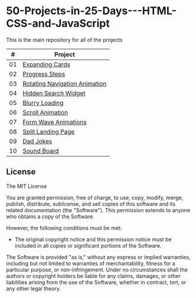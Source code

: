 # 50-Projects-in-25-Days---HTML-CSS-and-JavaScript

This is the main repository for all of the projects

|  #  | Project                                                                                                                     
| :-: | --------------------------------------------------------------------------------------------------------------------------- |
| 01  | [Expanding Cards](https://github.com/akhiltushar/50-Projects-in-25-Days---HTML-CSS-and-JavaScript/tree/master/Day01/ExpendingCards)                             |
| 02  | [Progress Steps](https://github.com/akhiltushar/50-Projects-in-25-Days---HTML-CSS-and-JavaScript/tree/master/Day01/ProgressSteps)                               |
| 03  | [Rotating Navigation Animation](https://github.com/akhiltushar/50-Projects-in-25-Days---HTML-CSS-and-JavaScript/tree/master/Day02/RotatingNavAnimation)         |
| 04  | [Hidden Search Widget](https://github.com/akhiltushar/50-Projects-in-25-Days---HTML-CSS-and-JavaScript/tree/master/Day02/HiddenSearchWidget)                    |
| 05  | [Blurry Loading](https://github.com/akhiltushar/50-Projects-in-25-Days---HTML-CSS-and-JavaScript/tree/master/Day03/lurryLoading)                                |
| 06  | [Scroll Animation](https://github.com/akhiltushar/50-Projects-in-25-Days---HTML-CSS-and-JavaScript/tree/master/Day03/ScrollAnimation)                           |
| 07  | [Form Wave Animations](https://github.com/akhiltushar/50-Projects-in-25-Days---HTML-CSS-and-JavaScript/tree/master/Day04/FormWaveAnimations)                    |                                                                                                                                                   |
| 08  | [Split Landing Page](https://github.com/akhiltushar/50-Projects-in-25-Days---HTML-CSS-and-JavaScript/tree/master/Day04/SplitLandingPage)                        |
| 09  | [Dad Jokes](https://github.com/akhiltushar/50-Projects-in-25-Days---HTML-CSS-and-JavaScript/tree/master/Day05/DadJokes)                                         |
| 10  | [Sound Board](https://github.com/akhiltushar/50-Projects-in-25-Days---HTML-CSS-and-JavaScript/tree/master/Day05/SoundBoard)                                     |                                                                                                                               |


## License

The MIT License

You are granted permission, free of charge, to use, copy, modify, merge, publish, distribute, sublicense, and sell copies of this software and its related documentation (the "Software"). This permission extends to anyone who obtains a copy of the Software.  

However, the following conditions must be met:  
- The original copyright notice and this permission notice must be included in all copies or significant portions of the Software.  

The Software is provided "as is," without any express or implied warranties, including but not limited to warranties of merchantability, fitness for a particular purpose, or non-infringement. Under no circumstances shall the authors or copyright holders be liable for any claims, damages, or other liabilities arising from the use of the Software, whether in contract, tort, or any other legal theory.
